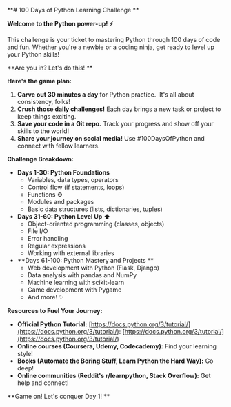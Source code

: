  **# 100 Days of Python Learning Challenge **

**Welcome to the Python power-up! ⚡️** 

This challenge is your ticket to mastering Python through 100 days of code and fun.  Whether you're a newbie or a coding ninja, get ready to level up your Python skills! 

**Are you in? Let's do this! **

**Here's the game plan:**

1. **Carve out 30 minutes a day** for Python practice. ️ It's all about consistency, folks!
2. **Crush those daily challenges!** Each day brings a new task or project to keep things exciting. 
3. **Save your code in a Git repo.** Track your progress and show off your skills to the world! 
4. **Share your journey on social media!** Use #100DaysOfPython and connect with fellow learners. 

**Challenge Breakdown:**

- **Days 1-30: Python Foundations ️**
    - Variables, data types, operators ️
    - Control flow (if statements, loops) 
    - Functions ⚙️
    - Modules and packages 
    - Basic data structures (lists, dictionaries, tuples) ️
- **Days 31-60: Python Level Up ⬆️**
    - Object-oriented programming (classes, objects) 
    - File I/O 
    - Error handling 
    - Regular expressions 
    - Working with external libraries 
- **Days 61-100: Python Mastery and Projects **
    - Web development with Python (Flask, Django) 
    - Data analysis with pandas and NumPy 
    - Machine learning with scikit-learn 
    - Game development with Pygame 
    - And more! ✨

**Resources to Fuel Your Journey:**

- **Official Python Tutorial:** [https://docs.python.org/3/tutorial/](https://docs.python.org/3/tutorial/): [https://docs.python.org/3/tutorial/](https://docs.python.org/3/tutorial/)
- **Online courses (Coursera, Udemy, Codecademy):** Find your learning style! 
- **Books (Automate the Boring Stuff, Learn Python the Hard Way):** Go deep! 
- **Online communities (Reddit's r/learnpython, Stack Overflow):** Get help and connect! 

**Game on! Let's conquer Day 1! **
